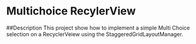 # Multichoice RecylerView

##Description
This project show how to implement a simple Multi Choice selection on a RecyclerVeiew using the StaggeredGridLayoutManager.
